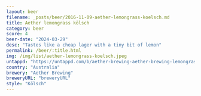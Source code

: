 ```yaml
---
layout: beer
filename: _posts/beer/2016-11-09-aether-lemongrass-koelsch.md
title: Aether lemongrass kölsch
category: beer
score: 4
beer-date: "2024-03-29"
desc: "Tastes like a cheap lager with a tiny bit of lemon"
permalink: /beer/:title.html
img: /img/list/aether-lemongrass-koelsch.jpeg
untappd: "https://untappd.com/b/aether-brewing-aether-brewing-lemongrass-kolsch/5612990"
country: "Australia"
brewery: "Aether Brewing"
breweryURL: "breweryURL"
style: "Kölsch"
---
```

